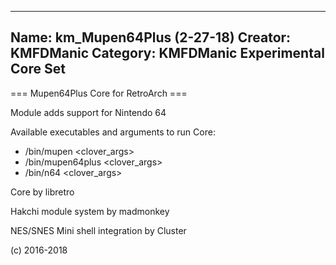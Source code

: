 -----------------------
Name: km_Mupen64Plus (2-27-18)
Creator: KMFDManic
Category: KMFDManic Experimental Core Set
-----------------------
=== Mupen64Plus Core for RetroArch ===

Module adds support for Nintendo 64

Available executables and arguments to run Core:
- /bin/mupen <rom> <clover_args>
- /bin/mupen64plus <rom> <clover_args>
- /bin/n64 <rom> <clover_args>

Core by libretro

Hakchi module system by madmonkey

NES/SNES Mini shell integration by Cluster

(c) 2016-2018
